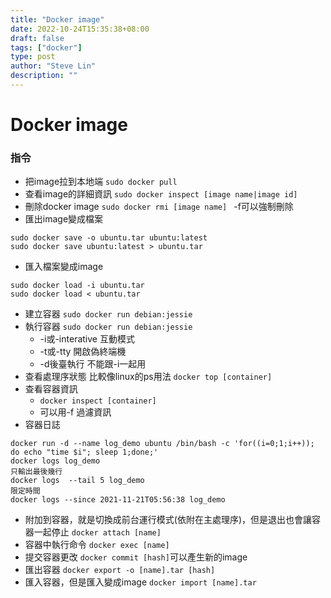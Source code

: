 ```yaml
---
title: "Docker image"
date: 2022-10-24T15:35:38+08:00
draft: false
tags: ["docker"]
type: post
author: "Steve Lin"
description: ""
---
```

# Docker image

### 指令

- 把image拉到本地端
`sudo docker pull`
- 查看image的詳細資訊
`sudo docker inspect [image name|image id]`
- 刪除docker image
`sudo docker rmi [image name] ` -f可以強制刪除
- 匯出image變成檔案
```
sudo docker save -o ubuntu.tar ubuntu:latest
sudo docker save ubuntu:latest > ubuntu.tar
```
- 匯入檔案變成image
```
sudo docker load -i ubuntu.tar
sudo docker load < ubuntu.tar
```
- 建立容器
`sudo docker run debian:jessie`
- 執行容器
`sudo docker run debian:jessie`
    - -i或-interative 互動模式
    - -t或-tty 開啟偽終端機
    - -d後臺執行 不能跟-i一起用
- 查看處理序狀態 比較像linux的ps用法
`docker top [container]`
- 查看容器資訊
    - `docker inspect [container]`
    - 可以用-f 過濾資訊
- 容器日誌
```docker logs [name]
docker run -d --name log_demo ubuntu /bin/bash -c 'for((i=0;1;i++)); do echo "time $i"; sleep 1;done;'
docker logs log_demo
只輸出最後幾行
docker logs  --tail 5 log_demo
限定時間
docker logs --since 2021-11-21T05:56:38 log_demo
```
- 附加到容器，就是切換成前台運行模式(依附在主處理序)，但是退出也會讓容器一起停止
`docker attach [name]`
- 容器中執行命令
`docker exec [name] `
- 提交容器更改
`docker commit [hash]`可以產生新的image
- 匯出容器
`docker export -o [name].tar [hash]`
- 匯入容器，但是匯入變成image
`docker import [name].tar`